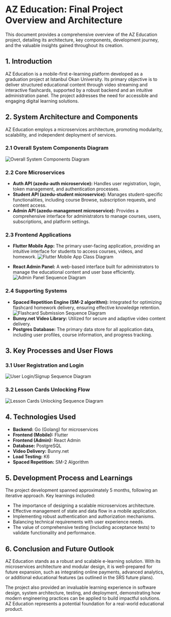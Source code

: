 # AZ Education: Final Project Overview and Architecture

This document provides a comprehensive overview of the AZ Education project, detailing its architecture, key components, development journey, and the valuable insights gained throughout its creation.

## 1. Introduction

AZ Education is a mobile-first e-learning platform developed as a graduation project at Istanbul Okan University. Its primary objective is to deliver structured educational content through video streaming and interactive flashcards, supported by a robust backend and an intuitive administration panel. The project addresses the need for accessible and engaging digital learning solutions.

## 2. System Architecture and Components

AZ Education employs a microservices architecture, promoting modularity, scalability, and independent deployment of services.

### 2.1 Overall System Components Diagram
![Overall System Components Diagram](diagrams/components_diagram.png)

### 2.2 Core Microservices

* **Auth API (azedu-auth microservice):** Handles user registration, login, token management, and authentication processes.
* **Student API (azedu-student microservice):** Manages student-specific functionalities, including course Browse, subscription requests, and content access.
* **Admin API (azedu-management microservice):** Provides a comprehensive interface for administrators to manage courses, users, subscriptions, and platform settings.

### 2.3 Frontend Applications

* **Flutter Mobile App:** The primary user-facing application, providing an intuitive interface for students to access courses, videos, and homework.
    ![Flutter Mobile App Class Diagram](diagrams/flutter_class.png)

* **React Admin Panel:** A web-based interface built for administrators to manage the educational content and user base efficiently.
    ![Admin Panel Sequence Diagram](diagrams/sequence_admin.png)

### 2.4 Supporting Systems

* **Spaced Repetition Engine (SM-2 algorithm):** Integrated for optimizing flashcard homework delivery, ensuring effective knowledge retention.
    ![Flashcard Submission Sequence Diagram](diagrams/sequence_flashcard_submition.png)
* **Bunny.net Video Library:** Utilized for secure and adaptive video content delivery.
* **Postgres Database:** The primary data store for all application data, including user profiles, course information, and progress tracking.

## 3. Key Processes and User Flows

### 3.1 User Registration and Login
![User Login/Signup Sequence Diagram](diagrams/sequence_flutter_login-signup.png)

### 3.2 Lesson Cards Unlocking Flow
![Lesson Cards Unlocking Sequence Diagram](diagrams/sequence_lesson_cards_unlocking.png)

## 4. Technologies Used

* **Backend:** Go (Golang) for microservices
* **Frontend (Mobile):** Flutter
* **Frontend (Admin):** React Admin
* **Database:** PostgreSQL
* **Video Delivery:** Bunny.net
* **Load Testing:** K6
* **Spaced Repetition:** SM-2 Algorithm

## 5. Development Process and Learnings

The project development spanned approximately 5 months, following an iterative approach. Key learnings included:
* The importance of designing a scalable microservices architecture.
* Effective management of state and data flow in a mobile application.
* Implementing robust authentication and authorization mechanisms.
* Balancing technical requirements with user experience needs.
* The value of comprehensive testing (including acceptance tests) to validate functionality and performance.

## 6. Conclusion and Future Outlook

AZ Education stands as a robust and scalable e-learning solution. With its microservices architecture and modular design, it is well-prepared for future expansion, such as integrating online payments, advanced analytics, or additional educational features (as outlined in the SRS future plans).

The project also provided an invaluable learning experience in software design, system architecture, testing, and deployment, demonstrating how modern engineering practices can be applied to build impactful solutions. AZ Education represents a potential foundation for a real-world educational product.